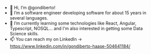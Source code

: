 - 👋 Hi, I’m @gondiberto!
- 👀 I’m a software engineer developing software for about 15 years in several languages.
- 🌱 I’m currently learning some technologies like React, Angular, Typescript, NOSQL... and I'm also interested in getting some Data Science skills.
- 📫 You can reach my on LinkedIn -> https://www.linkedin.com/in/gondiberto-haase-504641184/

<!---
gondiberto/gondiberto is a ✨ special ✨ repository because its `README.md` (this file) appears on your GitHub profile.
You can click the Preview link to take a look at your changes.
--->
